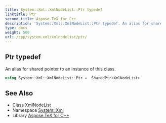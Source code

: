 ```yaml
---
title: System::Xml::XmlNodeList::Ptr typedef
linktitle: Ptr
second_title: Aspose.TeX for C++
description: 'System::Xml::XmlNodeList::Ptr typedef. An alias for shared pointer to an instance of this class in C++.'
type: docs
weight: 500
url: /cpp/system.xml/xmlnodelist/ptr/
---
```

## Ptr typedef


An alias for shared pointer to an instance of this class.

```cpp
using System::Xml::XmlNodeList::Ptr =  SharedPtr<XmlNodeList>
```

## See Also

* Class [XmlNodeList](../)
* Namespace [System::Xml](../../)
* Library [Aspose.TeX for C++](../../../)
